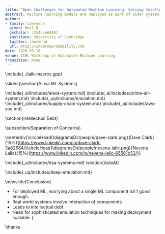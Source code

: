 ```yaml
---
title: "Open Challenges for Automated Machine Learning: Solving Intellectual Debt with AutoAI"
abstract: Machine learning models are deployed as part of wider systems where outputs of one model are consumed by other models. This composite structure for machine learning systems is the dominant approach for deploying artificial intelligence. Such deployed systems can be complex to understand, they bring with them intellectual debt. In this talk we'll argue that the next frontier for automated machine learning is to move to automation of the systems design, going from AutoML to AutoAI.
author:
- family: Lawrence
  given: Neil D.
  gscholar: r3SJcvoAAAAJ
  institute: University of Cambridge
  twitter: lawrennd
  url: http://inverseprobability.com
date: 2020-07-18
venue: ICML Workshop on Automated Machine Learning
transition: None
---
```


\include{../talk-macros.gpp}

\slides{\section{AI via ML Systems}

\include{_ai/includes/alexa-system.md}
\include{_ai/includes/prime-air-system.md}
\include{_uq/includes/emulation.md}
\include{_ai/includes/supply-chain-system.md}
\include{_ai/includes/aws-soa.md}


\section{Intellectual Debt}

\subsection{Separation of Concerns}

\centerdiv{\circleHead{\diagramsDir/people/dave-clark.png}{Dave Clark}{15%}{https://www.linkedin.com/in/dave-clark-3a82684/}\circleHead{\diagramsDir/people/nevena-lalic.png}{Nevena Lalic}{15%}{https://www.linkedin.com/in/nevena-lalic-65561b53/}}


\include{_ai/includes/dsa-systems.md}
\section{AutoAI}


\include{_uq/includes/deep-emulation.md}



<!-- \include{_data-science/includes/milan.md} -->
<!-- \include{_uq/includes/emukit-software.md} -->

\newslide{Conclusion}

* For deployed ML, worrying about a single ML component isn't good enough.
* Real world systems involve interaction of components
* Leads to intellectual debt
* Need for sophisticated emulation techniques for making deployment scalable.
}

\thanks

